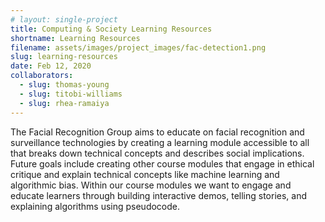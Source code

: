 ```yaml
---
# layout: single-project
title: Computing & Society Learning Resources
shortname: Learning Resources
filename: assets/images/project_images/fac-detection1.png
slug: learning-resources
date: Feb 12, 2020
collaborators:
  - slug: thomas-young
  - slug: titobi-williams
  - slug: rhea-ramaiya
---
```

The Facial Recognition Group aims to educate on facial recognition and surveillance technologies by creating a learning module accessible to all that breaks down technical concepts and describes social implications. Future goals include creating other course modules that engage in ethical critique and explain technical concepts like machine learning and algorithmic bias. Within our course modules we want to engage and educate learners through building interactive demos, telling stories, and explaining algorithms using pseudocode.
